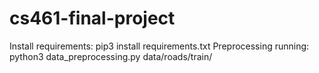 # cs461-final-project

Install requirements: pip3 install requirements.txt
Preprocessing running: python3 data_preprocessing.py data/roads/train/

